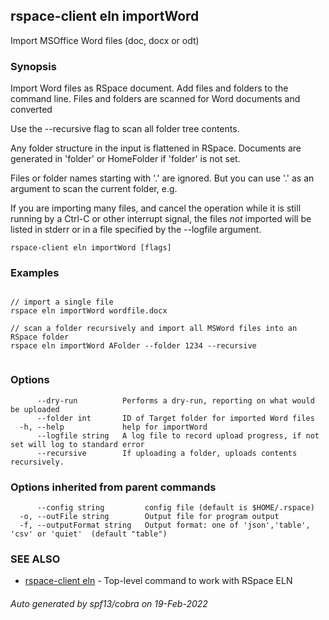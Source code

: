 ## rspace-client eln importWord

Import MSOffice Word files (doc, docx or odt)

### Synopsis

 Import Word files as RSpace document. Add files and folders to the command line. 
Files and folders are scanned for Word documents and converted

Use the --recursive flag to scan all folder tree contents.

Any folder structure in the input is flattened in RSpace. 
Documents are generated in 'folder' or HomeFolder if 'folder' is not set.

Files or folder names starting with '.' are ignored. But you can use '.' as an argument
to scan the current folder, e.g.

If you are importing many files, and cancel the operation while it is still running by a Ctrl-C
or other interrupt signal, the files *not* imported will be listed in stderr or in a file
specified by the --logfile argument.
	

```
rspace-client eln importWord [flags]
```

### Examples

```

// import a single file
rspace eln importWord wordfile.docx

// scan a folder recursively and import all MSWord files into an RSpace folder
rspace eln importWord AFolder --folder 1234 --recursive
	
```

### Options

```
      --dry-run          Performs a dry-run, reporting on what would be uploaded
      --folder int       ID of Target folder for imported Word files
  -h, --help             help for importWord
      --logfile string   A log file to record upload progress, if not set will log to standard error
      --recursive        If uploading a folder, uploads contents recursively.
```

### Options inherited from parent commands

```
      --config string         config file (default is $HOME/.rspace)
  -o, --outFile string        Output file for program output
  -f, --outputFormat string   Output format: one of 'json','table', 'csv' or 'quiet'  (default "table")
```

### SEE ALSO

* [rspace-client eln](rspace-client_eln.md)	 - Top-level command to work with RSpace ELN

###### Auto generated by spf13/cobra on 19-Feb-2022

